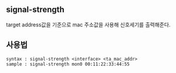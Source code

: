 ## signal-strength
target address값을 기준으로 mac 주소값을 사용해 신호세기를 출력해준다.

## 사용법
```
syntax : signal-strength <interface> <ta_mac_addr>
sample : signal-strength mon0 00:11:22:33:44:55
```
